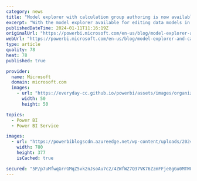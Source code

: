 ```yaml
---
category: news
title: "Model explorer with calculation group authoring is now available in Power BI service including Direct Lake semantic models"
excerpt: "With the model explorer available for editing data models in the Power BI service these semantic models, both Direct Lake and those in import or DirectQuery, not only get visibility of their semantic model in a tree view but also can create calculation groups!"
publishedDateTime: 2024-01-11T11:16:19Z
originalUrl: "https://powerbi.microsoft.com/en-us/blog/model-explorer-and-calculation-groups-authoring-is-now-available-in-power-bi-service-including-direct-lake-semantic-models/"
webUrl: "https://powerbi.microsoft.com/en-us/blog/model-explorer-and-calculation-groups-authoring-is-now-available-in-power-bi-service-including-direct-lake-semantic-models/"
type: article
quality: 78
heat: 78
published: true

provider:
  name: Microsoft
  domain: microsoft.com
  images:
    - url: "https://everyday-cc.github.io/powerbi/assets/images/organizations/microsoft.com-50x50.jpg"
      width: 50
      height: 50

topics:
  - Power BI
  - Power BI Service

images:
  - url: "https://powerbiblogscdn.azureedge.net/wp-content/uploads/2024/01/My-sematnic-model-with-Model-Explorer.png"
    width: 780
    height: 377
    isCached: true

secured: "5P/p7uMfwqGrrGMqZ5vk2nJsoAu7c2/4ZWfWZ7Q37VK76ZzmFFje8gGu0MTWUhSUNbOyNQyU0Uk60v6p4O3qLieKGnyTFKO6tLtC3tCTB+DA9Rx3g+XwlhJH0GcNjjPsU989zyhznvY5ntuCMkzIBlCWyGOfrVsjFHzzyxZR4iEh1cTq17sg2BZC4TVB/JB8Yw0PCdMiTp2iQhZuDQ1QqCnUC4vZKVtl3ONDs5fSWGqUkDCP+/gzfC3SjOm8YARjtWp1Exmsslf4oNdJZ8QfRp4ZAWfqx7t0PBFsV8/BI9yWA5WHRh7Lj06jNZRn/36dDsNF5HG26RqBqu4ZHYYG43KVI4dyq9NT708rGg+rQvA=;jZv5gyXroweEPTVCILsr5w=="
---
```


